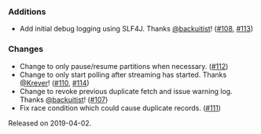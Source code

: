 ### Additions

- Add initial debug logging using SLF4J. Thanks [@backuitist](https://github.com/backuitist)! ([#108][#108], [#113][#113])

### Changes

- Change to only pause/resume partitions when necessary. ([#112][#112])
- Change to only start polling after streaming has started. Thanks [@Krever](https://github.com/Krever)! ([#110][#110], [#114][#114])
- Change to revoke previous duplicate fetch and issue warning log. Thanks [@backuitist](https://github.com/backuitist)! ([#107][#107])
- Fix race condition which could cause duplicate records. ([#111][#111])

[#107]: https://github.com/ovotech/fs2-kafka/pull/107
[#108]: https://github.com/ovotech/fs2-kafka/issues/108
[#110]: https://github.com/ovotech/fs2-kafka/issues/110
[#111]: https://github.com/ovotech/fs2-kafka/pull/111
[#112]: https://github.com/ovotech/fs2-kafka/pull/112
[#113]: https://github.com/ovotech/fs2-kafka/pull/113
[#114]: https://github.com/ovotech/fs2-kafka/pull/114

Released on 2019-04-02.
